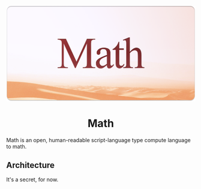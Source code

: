 <p align="center">
  <img width="1012" alt="Math" src="https://raw.githubusercontent.com/IESHQ/math/main/rep02.png?token=GHSAT0AAAAAAB5EQ2M6OJYLL4XMMYFVGQUKY6JBKXA">
  <h1 align="center">Math</h1>
</p>

Math is an open, human-readable script-language type compute language to math.

## Architecture
It's a secret, for now.
